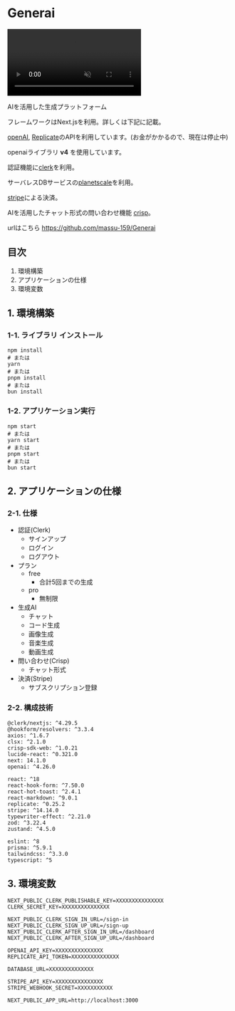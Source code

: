 # Generai

<video src="https://github.com/massu-159/Generai/assets/75517054/48e602d6-1e0a-4a16-8e69-1a16a63fdca2" autoplay muted loop playsinline width="300"></video>

AIを活用した生成プラットフォーム

フレームワークはNext.jsを利用。詳しくは下記に記載。

[openAI](https://openai.com/), [Replicate](https://replicate.com/)のAPIを利用しています。(お金がかかるので、現在は停止中)

openaiライブラリ **v4** を使用しています。

認証機能に[clerk](https://clerk.com/)を利用。

サーバレスDBサービスの[planetscale](https://planetscale.com/)を利用。

[stripe](https://stripe.com/jp)による決済。

 AIを活用したチャット形式の問い合わせ機能 [crisp](https://crisp.chat/en/)。

urlはこちら
https://github.com/massu-159/Generai


## 目次
1. 環境構築
2. アプリケーションの仕様
3. 環境変数

## 1. 環境構築

### 1-1. ライブラリ インストール

```
npm install
# または
yarn
# または
pnpm install
# または
bun install
```

### 1-2. アプリケーション実行

```
npm start
# または
yarn start
# または
pnpm start
# または
bun start
```

## 2. アプリケーションの仕様

### 2-1. 仕様
- 認証(Clerk)
  - サインアップ
  - ログイン
  - ログアウト
- プラン
  - free
    - 合計5回までの生成
  - pro
    - 無制限
- 生成AI
  - チャット
  - コード生成
  - 画像生成
  - 音楽生成
  - 動画生成
- 問い合わせ(Crisp)
  - チャット形式
- 決済(Stripe)
  - サブスクリプション登録

### 2-2. 構成技術
```
@clerk/nextjs: ^4.29.5
@hookform/resolvers: ^3.3.4
axios: ^1.6.7
clsx: ^2.1.0
crisp-sdk-web: ^1.0.21
lucide-react: ^0.321.0
next: 14.1.0
openai: ^4.26.0

react: ^18
react-hook-form: ^7.50.0
react-hot-toast: ^2.4.1
react-markdown: ^9.0.1
replicate: ^0.25.2
stripe: ^14.14.0
typewriter-effect: ^2.21.0
zod: ^3.22.4
zustand: ^4.5.0

eslint: ^8
prisma: ^5.9.1
tailwindcss: ^3.3.0
typescript: ^5
```

## 3. 環境変数
```
NEXT_PUBLIC_CLERK_PUBLISHABLE_KEY=XXXXXXXXXXXXXXX
CLERK_SECRET_KEY=XXXXXXXXXXXXXXX

NEXT_PUBLIC_CLERK_SIGN_IN_URL=/sign-in
NEXT_PUBLIC_CLERK_SIGN_UP_URL=/sign-up
NEXT_PUBLIC_CLERK_AFTER_SIGN_IN_URL=/dashboard
NEXT_PUBLIC_CLERK_AFTER_SIGN_UP_URL=/dashboard

OPENAI_API_KEY=XXXXXXXXXXXXXXX
REPLICATE_API_TOKEN=XXXXXXXXXXXXXXX

DATABASE_URL=XXXXXXXXXXXXXX

STRIPE_API_KEY=XXXXXXXXXXXXXXX
STRIPE_WEBHOOK_SECRET=XXXXXXXXXXX

NEXT_PUBLIC_APP_URL=http://localhost:3000

